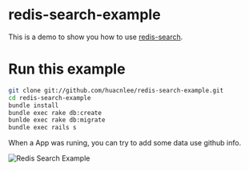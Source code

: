 # redis-search-example

This is a demo to show you how to use [redis-search](https://github.com/huacnlee/redis-search).

# Run this example

```bash
git clone git://github.com/huacnlee/redis-search-example.git
cd redis-search-example
bundle install
bundle exec rake db:create
bunlde exec rake db:migrate
bundle exec rails s
```

When a App was runing, you can try to add some data use github info.

![Redis Search Example](http://farm9.staticflickr.com/8153/7688902438_5ba4f246e9_o.png)